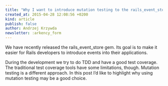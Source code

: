 ```yaml
---
title: "Why I want to introduce mutation testing to the rails_event_store gem"
created_at: 2015-04-28 12:08:56 +0200
kind: article
publish: false
author: Andrzej Krzywda
newsletter: :arkency_form
---
```


We have recently released the rails_event_store gem. Its goal is to make it easier for Rails developers to introduce events into their applications.

During the development we try to do TDD and have a good test coverage. The traditional test coverage tools have some limitations, though. Mutation testing is a different approach. In this post I’d like to highlight why using mutation testing may be a good choice.

<!-- more -->



